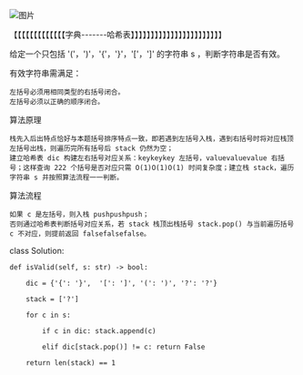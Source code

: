 ![图片](https://user-images.githubusercontent.com/38878365/181902966-9f5aba3e-8478-446e-a632-b79db8988e05.png)

【【【【【【【【【【【【【字典-------哈希表】】】】】】】】】】】】】】】】】】】】】】】



给定一个只包括 '('，')'，'{'，'}'，'['，']' 的字符串 s ，判断字符串是否有效。

有效字符串需满足：

    左括号必须用相同类型的右括号闭合。
    左括号必须以正确的顺序闭合。
 
 
 
 算法原理

    栈先入后出特点恰好与本题括号排序特点一致，即若遇到左括号入栈，遇到右括号时将对应栈顶左括号出栈，则遍历完所有括号后 stack 仍然为空；
    建立哈希表 dic 构建左右括号对应关系：keykeykey 左括号，valuevaluevalue 右括号；这样查询 222 个括号是否对应只需 O(1)O(1)O(1) 时间复杂度；建立栈 stack，遍历字符串 s 并按照算法流程一一判断。

算法流程

    如果 c 是左括号，则入栈 pushpushpush；
    否则通过哈希表判断括号对应关系，若 stack 栈顶出栈括号 stack.pop() 与当前遍历括号 c 不对应，则提前返回 falsefalsefalse。

    
class Solution:

    def isValid(self, s: str) -> bool:
    
        dic = {'{': '}',  '[': ']', '(': ')', '?': '?'}
        
        stack = ['?']
        
        for c in s:
        
            if c in dic: stack.append(c)
            
            elif dic[stack.pop()] != c: return False
            
        return len(stack) == 1
